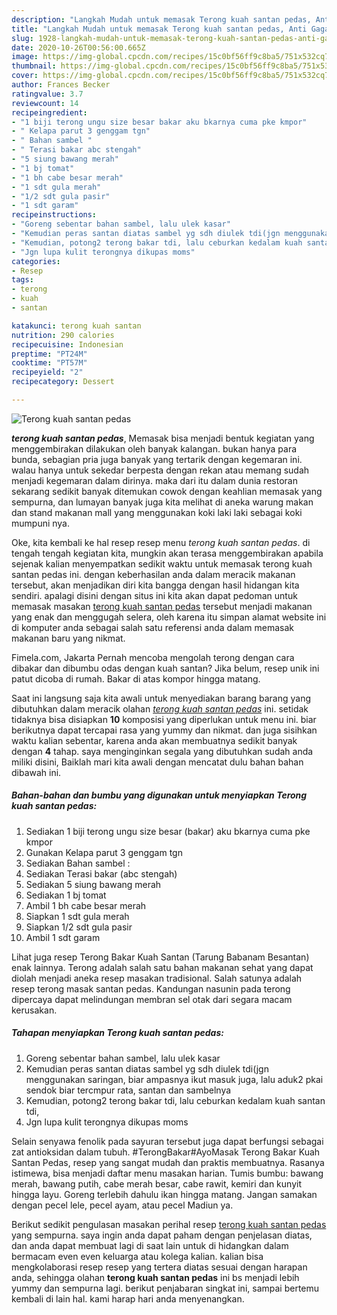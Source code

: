 ```yaml
---
description: "Langkah Mudah untuk memasak Terong kuah santan pedas, Anti Gagal"
title: "Langkah Mudah untuk memasak Terong kuah santan pedas, Anti Gagal"
slug: 1928-langkah-mudah-untuk-memasak-terong-kuah-santan-pedas-anti-gagal
date: 2020-10-26T00:56:00.665Z
image: https://img-global.cpcdn.com/recipes/15c0bf56ff9c8ba5/751x532cq70/terong-kuah-santan-pedas-foto-resep-utama.jpg
thumbnail: https://img-global.cpcdn.com/recipes/15c0bf56ff9c8ba5/751x532cq70/terong-kuah-santan-pedas-foto-resep-utama.jpg
cover: https://img-global.cpcdn.com/recipes/15c0bf56ff9c8ba5/751x532cq70/terong-kuah-santan-pedas-foto-resep-utama.jpg
author: Frances Becker
ratingvalue: 3.7
reviewcount: 14
recipeingredient:
- "1 biji terong ungu size besar bakar aku bkarnya cuma pke kmpor"
- " Kelapa parut 3 genggam tgn"
- " Bahan sambel "
- " Terasi bakar abc stengah"
- "5 siung bawang merah"
- "1 bj tomat"
- "1 bh cabe besar merah"
- "1 sdt gula merah"
- "1/2 sdt gula pasir"
- "1 sdt garam"
recipeinstructions:
- "Goreng sebentar bahan sambel, lalu ulek kasar"
- "Kemudian peras santan diatas sambel yg sdh diulek tdi(jgn menggunakan saringan, biar ampasnya ikut masuk juga, lalu aduk2 pkai sendok biar tercmpur rata, santan dan sambelnya"
- "Kemudian, potong2 terong bakar tdi, lalu ceburkan kedalam kuah santan tdi,"
- "Jgn lupa kulit terongnya dikupas moms"
categories:
- Resep
tags:
- terong
- kuah
- santan

katakunci: terong kuah santan 
nutrition: 290 calories
recipecuisine: Indonesian
preptime: "PT24M"
cooktime: "PT57M"
recipeyield: "2"
recipecategory: Dessert

---
```



![Terong kuah santan pedas](https://img-global.cpcdn.com/recipes/15c0bf56ff9c8ba5/751x532cq70/terong-kuah-santan-pedas-foto-resep-utama.jpg)

<b><i>terong kuah santan pedas</i></b>, Memasak bisa menjadi bentuk kegiatan yang menggembirakan dilakukan oleh banyak kalangan. bukan hanya para bunda, sebagian pria juga banyak yang tertarik dengan kegemaran ini. walau hanya untuk sekedar berpesta dengan rekan atau memang sudah menjadi kegemaran dalam dirinya. maka dari itu dalam dunia restoran sekarang sedikit banyak ditemukan cowok dengan keahlian memasak yang sempurna, dan lumayan banyak juga kita melihat di aneka warung makan dan stand makanan mall yang menggunakan koki laki laki sebagai koki mumpuni nya.

Oke, kita kembali ke hal resep resep menu <i>terong kuah santan pedas</i>. di tengah tengah kegiatan kita, mungkin akan terasa menggembirakan apabila sejenak kalian menyempatkan sedikit waktu untuk memasak terong kuah santan pedas ini. dengan keberhasilan anda dalam meracik makanan tersebut, akan menjadikan diri kita bangga dengan hasil hidangan kita sendiri. apalagi disini dengan situs ini kita akan dapat pedoman untuk memasak masakan <u>terong kuah santan pedas</u> tersebut menjadi makanan yang enak dan menggugah selera, oleh karena itu simpan alamat website ini di komputer anda sebagai salah satu referensi anda dalam memasak makanan baru yang nikmat.

Fimela.com, Jakarta Pernah mencoba mengolah terong dengan cara dibakar dan dibumbu odas dengan kuah santan? Jika belum, resep unik ini patut dicoba di rumah. Bakar di atas kompor hingga matang.


Saat ini langsung saja kita awali untuk menyediakan barang barang yang dibutuhkan dalam meracik olahan <u><i>terong kuah santan pedas</i></u> ini. setidak tidaknya bisa disiapkan <b>10</b> komposisi yang diperlukan untuk menu ini. biar berikutnya dapat tercapai rasa yang yummy dan nikmat. dan juga sisihkan waktu kalian sebentar, karena anda akan membuatnya sedikit banyak dengan <b>4</b> tahap. saya menginginkan segala yang dibutuhkan sudah anda miliki disini, Baiklah mari kita awali dengan mencatat dulu bahan bahan dibawah ini.

<!--inarticleads1-->

##### Bahan-bahan dan bumbu yang digunakan untuk menyiapkan Terong kuah santan pedas:

1. Sediakan 1 biji terong ungu size besar (bakar) aku bkarnya cuma pke kmpor
1. Gunakan  Kelapa parut 3 genggam tgn
1. Sediakan  Bahan sambel :
1. Sediakan  Terasi bakar (abc stengah)
1. Sediakan 5 siung bawang merah
1. Sediakan 1 bj tomat
1. Ambil 1 bh cabe besar merah
1. Siapkan 1 sdt gula merah
1. Siapkan 1/2 sdt gula pasir
1. Ambil 1 sdt garam


Lihat juga resep Terong Bakar Kuah Santan (Tarung Babanam Besantan) enak lainnya. Terong adalah salah satu bahan makanan sehat yang dapat diolah menjadi aneka resep masakan tradisional. Salah satunya adalah resep terong masak santan pedas. Kandungan nasunin pada terong dipercaya dapat melindungan membran sel otak dari segara macam kerusakan. 

<!--inarticleads2-->

##### Tahapan menyiapkan Terong kuah santan pedas:

1. Goreng sebentar bahan sambel, lalu ulek kasar
1. Kemudian peras santan diatas sambel yg sdh diulek tdi(jgn menggunakan saringan, biar ampasnya ikut masuk juga, lalu aduk2 pkai sendok biar tercmpur rata, santan dan sambelnya
1. Kemudian, potong2 terong bakar tdi, lalu ceburkan kedalam kuah santan tdi,
1. Jgn lupa kulit terongnya dikupas moms


Selain senyawa fenolik pada sayuran tersebut juga dapat berfungsi sebagai zat antioksidan dalam tubuh. #TerongBakar#AyoMasak Terong Bakar Kuah Santan Pedas, resep yang sangat mudah dan praktis membuatnya. Rasanya istimewa, bisa menjadi daftar menu masakan harian. Tumis bumbu: bawang merah, bawang putih, cabe merah besar, cabe rawit, kemiri dan kunyit hingga layu. Goreng terlebih dahulu ikan hingga matang. Jangan samakan dengan pecel lele, pecel ayam, atau pecel Madiun ya. 

Berikut sedikit pengulasan masakan perihal resep <u>terong kuah santan pedas</u> yang sempurna. saya ingin anda dapat paham dengan penjelasan diatas, dan anda dapat membuat lagi di saat lain untuk di hidangkan dalam bermacam even even keluarga atau kolega kalian. kalian bisa mengkolaborasi resep resep yang tertera diatas sesuai dengan harapan anda, sehingga olahan <b>terong kuah santan pedas</b> ini bs menjadi lebih yummy dan sempurna lagi. berikut penjabaran singkat ini, sampai bertemu kembali di lain hal. kami harap hari anda menyenangkan.
